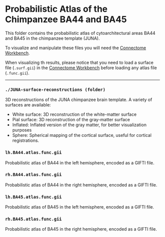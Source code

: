 # Probabilistic Atlas of the Chimpanzee BA44 and BA45

This folder contains the probabilistic atlas of cytoarchitectural areas BA44 and BA45 in the chimpanzee template (JUNA).

To visualize and manipulate these files you will need the [Connectome Workbench](https://www.humanconnectome.org/software/connectome-workbench).

When visualizing th results, please notice that you need to load a surface file (`.surf.gii`) in the [Connectome Workbench](https://www.humanconnectome.org/software/connectome-workbench) before loading any atlas file (`.func.gii`).

---
### `./JUNA-surface-reconstructions (folder)`
3D reconstructions of the JUNA chimpanzee brain template. A variety of surfaces are available:
- White surface: 3D reconstruction of the white-matter surface
- Pial surface: 3D reconstruction of the gray-matter surface
- Inflated: Inflated version of the gray matter, for better visualization purposes
- Sphere: Spherical mapping of the cortical surface, useful for cortical registrations. 

### `lh.BA44.atlas.func.gii`
Probabilistic atlas of BA44 in the left hemisphere, encoded as a GIFTI file.

### `rh.BA44.atlas.func.gii`
Probabilistic atlas of BA44 in the right hemisphere, encoded as a GIFTI file.

### `lh.BA45.atlas.func.gii`
Probabilistic atlas of BA45 in the left hemisphere, encoded as a GIFTI file.

### `rh.BA45.atlas.func.gii`
Probabilistic atlas of BA45 in the right hemisphere, encoded as a GIFTI file.